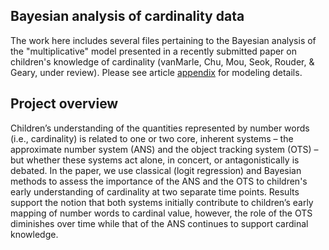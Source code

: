 ## Bayesian analysis of cardinality data

The work here includes several files pertaining to the Bayesian analysis of the "multiplicative" model presented in a recently submitted paper on children's knowledge of cardinality (vanMarle, Chu, Mou, Seok, Rouder, & Geary, under review). Please see article [appendix](mult_appendix.html) for modeling details.

## Project overview

Children’s understanding of the quantities represented by number words (i.e., cardinality) is related to one or two core, inherent systems – the approximate number system (ANS) and the object tracking system (OTS) – but whether these systems act alone, in concert, or antagonistically is debated. In the paper, we use classical (logit regression) and Bayesian methods to assess the importance of the ANS and the OTS to children's early understanding of cardinality at two separate time points. Results support the notion that both systems initially contribute to children’s early mapping of number words to cardinal value, however, the role of the OTS diminishes over time while that of the ANS continues to support cardinal knowledge.
